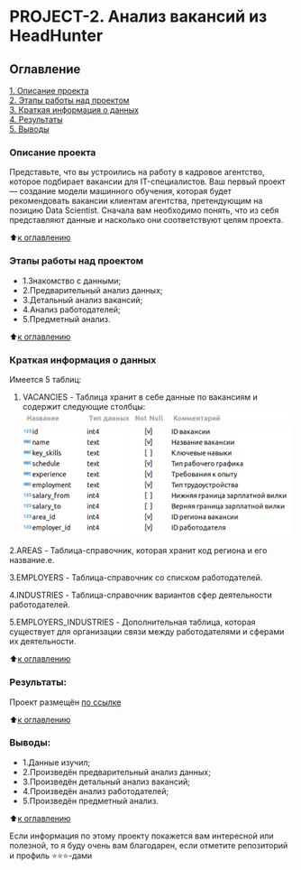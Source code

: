 # PROJECT-2. Анализ вакансий из HeadHunter

## Оглавление  
[1. Описание проекта](https://github.com/Nagliy777/sf_data_science/blob/main/Проекты/PROJECT-2.%20Анализ%20вакансий%20из%20HeadHunter/README.md#Описание-проекта)  
[2. Этапы работы над проектом](https://github.com/Nagliy777/sf_data_science/blob/main/Проекты/PROJECT-2.%20Анализ%20вакансий%20из%20HeadHunter/README.md#Этапы-работы-над-проектом)  
[3. Краткая информация о данных](https://github.com/Nagliy777/sf_data_science/blob/main/Проекты/PROJECT-2.%20Анализ%20вакансий%20из%20HeadHunter/README.md#Краткая-информация-о-данных)  
[4. Результаты](https://github.com/Nagliy777/sf_data_science/blob/main/Проекты/PROJECT-2.%20Анализ%20вакансий%20из%20HeadHunter/README.md#Результаты)    
[5. Выводы](https://github.com/Nagliy777/sf_data_science/blob/main/Проекты/PROJECT-2.%20Анализ%20вакансий%20из%20HeadHunter/README.md#Выводы) 

### Описание проекта    
 Представьте, что вы устроились на работу в кадровое агентство, которое подбирает вакансии для IT-специалистов. Ваш первый проект — создание модели машинного обучения, которая будет рекомендовать вакансии клиентам агентства, претендующим на позицию Data Scientist. Сначала вам необходимо понять, что из себя представляют данные и насколько они соответствуют целям проекта.

:arrow_up:[к оглавлению](//github.com/Nagliy777/sf_data_science/blob/main/Проекты/PROJECT-2.%20Анализ%20вакансий%20из%20HeadHunter/README.md#Оглавление)


### Этапы работы над проектом  

- 1.Знакомство с данными;
- 2.Предварительный анализ данных;
- 3.Детальный анализ вакансий;
- 4.Анализ работодателей;
- 5.Предметный анализ.

:arrow_up:[к оглавлению](//github.com/Nagliy777/sf_data_science/blob/main/Проекты/PROJECT-2.%20Анализ%20вакансий%20из%20HeadHunter/README.md#Оглавление)

### Краткая информация о данных
Имеется 5 таблиц:
1. VACANCIES - Таблица хранит в себе данные по вакансиям и содержит следующие столбцы:
![alt text](asset-v1_SkillFactory+DST-3.0+28FEB2021+type@asset+block@SQL_pj2_2_2.png)

2.AREAS - Таблица-справочник, которая хранит код региона и его название.е.

3.EMPLOYERS - Таблица-справочник со списком работодателей.

4.INDUSTRIES - Таблица-справочник вариантов сфер деятельности работодателей.

5.EMPLOYERS_INDUSTRIES - Дополнительная таблица, которая существует для организации связи между работодателями и сферами их деятельности.

  
:arrow_up:[к оглавлению](https://github.com/Nagliy777/sf_data_science/blob/main/Проекты/PROJECT-2.%20Анализ%20вакансий%20из%20HeadHunter/README.md#Оглавление)


### Результаты:  
Проект размещён [по ссылке](https://github.com/Nagliy777/sf_data_science/blob/main/Проекты/PROJECT-2.%20Анализ%20вакансий%20из%20HeadHunter/Project_2.ipynb)

:arrow_up:[к оглавлению](https://github.com/Nagliy777/sf_data_science/blob/main/Проекты/PROJECT-2.%20Анализ%20вакансий%20из%20HeadHunter/README.md#Оглавление)


### Выводы:  
- 1.Данные изучил;
- 2.Произведён предварительный анализ данных; 
- 3.Произведён детальный анализ вакансий;
- 4.Произведён анализ работодателей;
- 5.Произведён предметный анализ.


:arrow_up:[к оглавлению](https://github.com/Nagliy777/sf_data_science/tree/main/Проекты/PROJECT-1.%20Анализ%20резюме%20из%20HeadHunter/README.md#Оглавление)


Если информация по этому проекту покажется вам интересной или полезной, то я буду очень вам благодарен, если отметите репозиторий и профиль ⭐️⭐️⭐️-дами